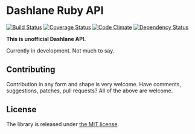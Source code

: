 Dashlane Ruby API
=================

[![Build Status](https://travis-ci.org/detunized/dashlane-ruby.svg?branch=master)](https://travis-ci.org/detunized/dashlane-ruby)
[![Coverage Status](https://coveralls.io/repos/github/detunized/dashlane-ruby/badge.svg?branch=master)](https://coveralls.io/github/detunized/dashlane-ruby?branch=master)
[![Code Climate](https://codeclimate.com/github/detunized/dashlane-ruby/badges/gpa.svg)](https://codeclimate.com/github/detunized/dashlane-ruby)
[![Dependency Status](https://gemnasium.com/detunized/dashlane-ruby.svg)](https://gemnasium.com/detunized/dashlane-ruby)

**This is unofficial Dashlane API.**

Currently in development. Not much to say.


Contributing
------------

Contribution in any form and shape is very welcome.  Have comments,
suggestions, patches, pull requests?  All of the above are welcome.


License
-------

The library is released under [the MIT
license](http://www.opensource.org/licenses/mit-license.php).
